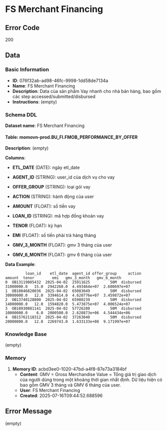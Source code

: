 # FS Merchant Financing

## Error Code
200

## Data

### Basic Information
- **ID**: 076f32ab-ad98-46fc-9998-1dd58de7134a
- **Name**: FS Merchant Financing
- **Description**: Data của sản phẩm Vay nhanh cho nhà bán hàng, bao gồm các step accessed/submitted/disbursed
- **Instructions**: (empty)

### Schema DDL

**Dataset name**: FS Merchant Financing

#### Table: momovn-prod.BU_FI.FMOB_PERFORMANCE_BY_OFFER

**Description**: (empty)

**Columns**:
- **ETL_DATE** (DATE): ngày etl_date

- **AGENT_ID** (STRING): user_id của dịch vụ cho vay

- **OFFER_GROUP** (STRING): loại gói vay

- **ACTION** (STRING): hành động của user

- **AMOUNT** (FLOAT): số tiền vay

- **LOAN_ID** (STRING): mã hợp đồng khoản vay

- **TENOR** (FLOAT): kỳ hạn

- **EMI** (FLOAT): số tiền phải trả hàng tháng

- **GMV_3_MONTH** (FLOAT): gmv 3 tháng của user

- **GMV_6_MONTH** (FLOAT): gmv 6 tháng của user

**Data Example**:
```
         loan_id    etl_date  agent_id offer_group     action      amount  tenor        emi   gmv_3_month   gmv_6_month
0  OB13119005432  2025-04-02  25911625         50M  disbursed  31000000.0   15.0  2942260.0  4.493464e+07  2.600697e+07
1  OB10846820036  2025-04-02  65083049         50M  disbursed  30000000.0   12.0  3394614.0  4.620776e+07  3.459872e+07
2  OB13740128800  2025-04-02  65980239         50M  disbursed  14000000.0   12.0  1594820.0  5.473875e+07  4.006524e+07
3  OB18930881141  2025-04-02  57726280         50M  disbursed  10000000.0    6.0  2000500.0  2.628873e+06  4.544434e+06
4  OB15762118312  2025-04-02  37263040         50M  disbursed  20000000.0   12.0  2269743.0  1.633133e+08  9.171997e+07
```

### Knowledge Base
(empty)

### Memory

1. **Memory ID**: acbd3ee0-1020-47bd-a4f8-87e73a3184bf
   - **Content**: GMV = Gross Merchandise Value = Tổng giá trị giao dịch của người dùng trong một khoảng thời gian nhất định. Dữ liệu hiện có bao gồm GMV 3 tháng và GMV 6 tháng của user.
   - **User**: FS Merchant Financing
   - **Created**: 2025-07-16T09:44:52.688596

## Error Message
(empty)